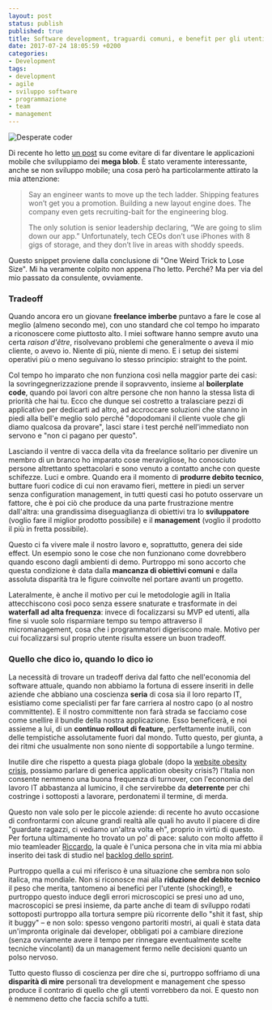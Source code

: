 ```yaml
---
layout: post
status: publish
published: true
title: Software development, traguardi comuni, e benefit per gli utenti
date: 2017-07-24 18:05:59 +0200
categories:
- Development
tags:
- development
- agile
- sviluppo software
- programmazione
- team
- management
---
```


![Desperate coder](https://gitlab.com/dottorblaster/blog-images/raw/master/images/desperate_coder.jpeg)

Di recente ho letto [un post](https://blog.halide.cam/one-weird-trick-to-lose-size-c0a4013de331) su come evitare di far diventare le applicazioni mobile che sviluppiamo dei **mega blob**. È stato veramente interessante, anche se non sviluppo mobile; una cosa però ha particolarmente attirato la mia attenzione:

> Say an engineer wants to move up the tech ladder. Shipping features won’t get you a promotion. Building a new layout engine does. The company even gets recruiting-bait for the engineering blog.
>
> The only solution is senior leadership declaring, “We are going to slim down our app.” Unfortunately, tech CEOs don’t use iPhones with 8 gigs of storage, and they don’t live in areas with shoddy speeds.

Questo snippet proviene dalla conclusione di "One Weird Trick to Lose Size". Mi ha veramente colpito non appena l'ho letto. Perché? Ma per via del mio passato da consulente, ovviamente.

### Tradeoff
Quando ancora ero un giovane **freelance imberbe** puntavo a fare le cose al meglio (almeno secondo me), con uno standard che col tempo ho imparato a riconoscere come piuttosto alto. I miei software hanno sempre avuto una certa _raison d'être_, risolvevano problemi che generalmente o aveva il mio cliente, o avevo io. Niente di più, niente di meno. E i setup dei sistemi operativi più o meno seguivano lo stesso principio: straight to the point.

Col tempo ho imparato che non funziona così nella maggior parte dei casi: la sovringegnerizzazione prende il sopravvento, insieme al **boilerplate code**, quando poi lavori con altre persone che non hanno la stessa lista di priorità che hai tu. Ecco che dunque sei costretto a tralasciare pezzi di applicativo per dedicarti ad altro, ad accroccare soluzioni che stanno in piedi alla bell'e meglio solo perché "dopodomani il cliente vuole che gli diamo qualcosa da provare", lasci stare i test perché nell'immediato non servono e "non ci pagano per questo".

Lasciando il ventre di vacca della vita da freelance solitario per divenire un membro di un branco ho imparato cose meravigliose, ho conosciuto persone altrettanto spettacolari e sono venuto a contatto anche con queste schifezze. Luci e ombre. Quando era il momento di **produrre debito tecnico**, buttare fuori codice di cui non eravamo fieri, mettere in piedi un server senza configuration management, in tutti questi casi ho potuto osservare un fattore, che è poi ciò che produce da una parte frustrazione mentre dall'altra: una grandissima diseguaglianza di obiettivi tra lo **sviluppatore** (voglio fare il miglior prodotto possibile) e il **management** (voglio il prodotto il più in fretta possibile).

Questo ci fa vivere male il nostro lavoro e, soprattutto, genera dei side effect. Un esempio sono le cose che non funzionano come dovrebbero quando escono dagli ambienti di demo. Purtroppo mi sono accorto che questa condizione è data dalla **mancanza di obiettivi comuni** e dalla assoluta disparità tra le figure coinvolte nel portare avanti un progetto.

Lateralmente, è anche il motivo per cui le metodologie agili in Italia attecchiscono così poco senza essere snaturate e trasformate in dei **waterfall ad alta frequenza**: invece di focalizzarsi su MVP ed utenti, alla fine si vuole solo risparmiare tempo su tempo attraverso il micromanagement, cosa che i programmatori digeriscono male. Motivo per cui focalizzarsi sul proprio utente risulta essere un buon tradeoff.

### Quello che dico io, quando lo dico io
La necessità di trovare un tradeoff deriva dal fatto che nell'economia del software attuale, quando non abbiamo la fortuna di essere inseriti in delle aziende che abbiano una coscienza **seria** di cosa sia il loro reparto IT, esistiamo come specialisti per far fare carriera al nostro capo (o al nostro committente). E il nostro committente non farà strada se facciamo cose come snellire il bundle della nostra applicazione. Esso beneficerà, e noi assieme a lui, di un **continuo rollout di feature**, perfettamente inutili, con delle tempistiche assolutamente fuori dal mondo. Tutto questo, per giunta, a dei ritmi che usualmente non sono niente di sopportabile a lungo termine.

Inutile dire che rispetto a questa piaga globale (dopo la [website obesity crisis](http://idlewords.com/talks/website_obesity.htm), possiamo parlare di generica application obesity crisis?) l'Italia non consente nemmeno una buona frequenza di turnover, con l'economia del lavoro IT abbastanza al lumicino, il che servirebbe da **deterrente** per chi costringe i sottoposti a lavorare, perdonatemi il termine, di merda.

Questo non vale solo per le piccole aziende: di recente ho avuto occasione di confrontarmi con alcune grandi realtà alle quali ho avuto il piacere di dire "guardate ragazzi, ci vediamo un'altra volta eh", proprio in virtù di questo. Per fortuna ultimamente ho trovato un po' di pace: saluto con molto affetto il mio teamleader [Riccardo](https://github.com/riquito), la quale è l'unica persona che in vita mia mi abbia inserito dei task di studio nel [backlog dello sprint](https://www.mountaingoatsoftware.com/agile/scrum/scrum-tools/sprint-backlog).

Purtroppo quella a cui mi riferisco è una situazione che sembra non solo italica, ma mondiale. Non si riconosce mai alla **riduzione del debito tecnico** il peso che merita, tantomeno ai benefici per l'utente (shocking!), e purtroppo questo induce degli errori microscopici se presi uno ad uno, macroscopici se presi insieme, da parte anche di team di sviluppo rodati sottoposti purtroppo alla tortura sempre più ricorrente dello "shit it fast, ship it buggy" – e non solo: spesso vengono partoriti mostri, ai quali è stata data un'impronta originale dai developer, obbligati poi a cambiare direzione (senza ovviamente avere il tempo per rinnegare eventualmente scelte tecniche vincolanti) da un management fermo nelle decisioni quanto un polso nervoso.

Tutto questo flusso di coscienza per dire che si, purtroppo soffriamo di una **disparità di mire** personali tra development e management che spesso produce il contrario di quello che gli utenti vorrebbero da noi. E questo non è nemmeno detto che faccia schifo a tutti.
